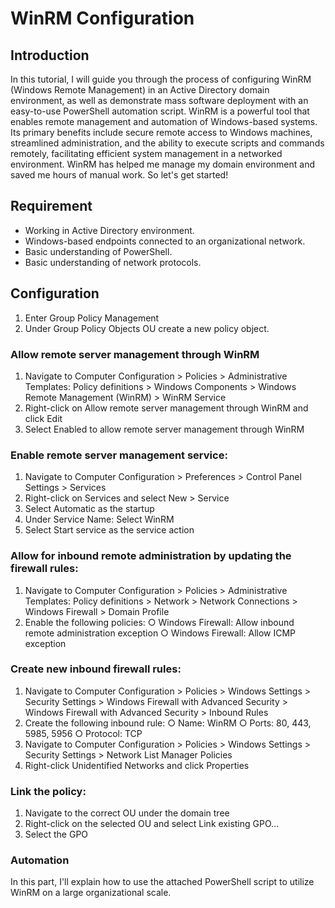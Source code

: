 # WinRM Configuration
## Introduction
In this tutorial, I will guide you through the process of configuring WinRM (Windows Remote Management) in an Active Directory domain environment, as well as demonstrate mass software deployment with an easy-to-use PowerShell automation script. WinRM is a powerful tool that enables remote management and automation of Windows-based systems. Its primary benefits include secure remote access to Windows machines, streamlined administration, and the ability to execute scripts and commands remotely, facilitating efficient system management in a networked environment. WinRM has helped me manage my domain environment and saved me hours of manual work. So let's get started!


## Requirement
- Working in Active Directory environment.
- Windows-based endpoints connected to an organizational network.
- Basic understanding of PowerShell.
- Basic understanding of network protocols.


## Configuration
1. Enter Group Policy Management
2. Under Group Policy Objects OU create a new policy object.

### Allow remote server management through WinRM
1. Navigate to Computer Configuration > Policies > Administrative Templates: Policy definitions > Windows Components > Windows Remote Management (WinRM) > WinRM Service
2. Right-click on Allow remote server management through WinRM and click Edit	
3. Select Enabled to allow remote server management through WinRM

### Enable remote server management service:
1. Navigate to  Computer Configuration > Preferences > Control Panel Settings > Services
2. Right-click on Services and select New > Service
3. Select Automatic as the startup
4. Under Service Name: Select WinRM 
5. Select Start service as the service action

### Allow for inbound remote administration by updating the firewall rules:
1. Navigate to Computer Configuration > Policies > Administrative Templates: Policy definitions > Network > Network Connections > Windows Firewall > Domain Profile
2. Enable the following policies: 
	  ○ Windows Firewall: Allow inbound remote administration exception	
	  ○ Windows Firewall: Allow ICMP exception

### Create  new inbound firewall rules:
1. Navigate to Computer Configuration > Policies > Windows Settings > Security Settings > Windows Firewall with Advanced Security > Windows Firewall with Advanced Security > Inbound Rules
2. Create the following inbound rule:
	  ○ Name: WinRM
	  ○ Ports: 80, 443, 5985, 5956
		○ Protocol: TCP
3. Navigate to Computer Configuration > Policies > Windows Settings > Security Settings > Network List Manager Policies
4. Right-click Unidentified Networks and click Properties

### Link the policy:
1. Navigate to the correct OU under the domain tree
2. Right-click on the selected OU and select Link existing GPO…
3. Select the GPO 

### Automation
In this part, I'll explain how to use the attached PowerShell script to utilize WinRM on a large organizational scale.

```nh
```





